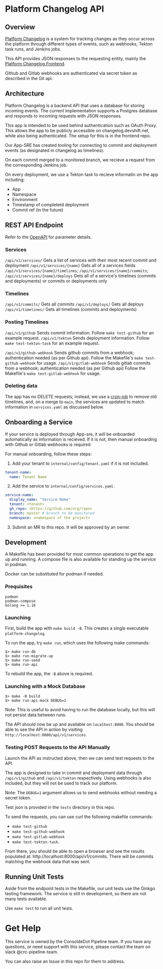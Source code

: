 # Platform Changelog API

## Overview

[Platform Changelog](https://changelog.stage.devshift.net) is a system for tracking changes as they occur
across the platform through different types of events, such as
webhooks, Tekton task runs, and Jenkins jobs.

This API provides JSON responses to the requesting entity, mainly the [Platform
Changelog Frontend](https://www.github.com/redhatinsights/platform-changelog).

Github and Gitlab webhooks are authenticated via secret token as described in the Git api.

## Architecture

Platform Changelog is a backend API that uses a database for storing
incoming events. The current implementation supports a Postgres database
and responds to incoming requests with JSON responses.

This app is intended to be used behind authentication such as OAuth Proxy. This allows the app to be publicly accessible on changelog.devshift.net, while also being authenticated. The setup for this is in the frontend repo.

Our App-SRE has created tooling for connecting to commit and deployment events 
(as designated in changelog as timelines).

On each commit merged to a monitored branch, we recieve a request from the corresponding Jenkins job.

On every deployment, we use a Tekton task to recieve informatin on the app including:
- App
- Namespace
- Environment
- Timestamp of completetd deployment
- Commit ref (in the future)

## REST API Endpoint

Refer to the [OpenAPI](https://github.com/RedHatInsights/platform-changelog-go/blob/main/schema/openapi.yaml) for parameter details.

### Services
`/api/v1/services/`
Gets a list of services with their most recent commit and deployment
`/api/v1/services/{name}`
Gets all of a services fields
`/api/v1/services/{name}/timelines`; `/api/v1/services/{name}/commits`; `/api/v1/services/{name}/deploys`
Gets all of a service's timelines (commits and deployments) or commits or deployments only

### Timelines
`/api/v1/commits/`
Gets all commits
`/api/v1/deploys/`
Gets all deploys
`/api/v1/timelines/`
Gets all timelines (commits and deployments)


### Posting Timelines
`/api/v1/github`
Sends commit information. Follow `make test-github` for an example request.
`/api/v1/tekton`
Sends deployment information. Follow `make test-tekton-task` for an example request.

`/api/v1/github-webhook`
Sends github commits from a webhook; authentication needed (as per Github api).
Follow the Makefile's `make test-github-webhook` for usage.
`/api/v1/gitlab-webhook`
Sends gitlab commits from a webhook; authentication needed (as per Github api)
Follow the Makefile's `make test-gitlab-webhook` for usage.

### Deleting data
The app has no DELETE requests; instead, we use a [cron-job](https://github.com/RedHatInsights/platform-changelog-go/blob/main/tools/cron-job.sh) to remove old timelines, and, on a merge to `main`, the services are updated to match information in `services.yaml` as discussed below.

## Onboarding a Service

If your service is deployed through App-sre, it will be onboarded automatically as information is recieved. If it is not, then manual onboarding with Github or Gitlab webhooks is required

For manual onboarding, follow these steps:

1. Add your tenant to `internal/config/tenant.yaml` if it is not included.
  ```yaml
  tenant-name:
    name: Tenant Name
```

2. Add the service to `internal/config/services.yaml`.
  
  ```yaml
  service-name:
    display_name: "Service Name"
    tenant: <tenant>
    gh_repo: <https://github.com/org/repo>
    branch: master # branch to be monitored
    namespace: <namespace of the project>
```

3. Submit an MR to this repo. It will be approved by an owner.

## Development

A Makefile has been provided for most common operations to get the app up and running.
A compose file is also available for standing up the service in podman.

Docker can be substituted for podman if needed.

### Prequisites

    podman
    podman-compose
    Golang >= 1.16

### Launching
First, build the app with `make build -B`. This creates a single executable `platform-changelog`.

To run the app, try `make run`, which uses the following make commands:

    $> make run-db
    $> make run-migrate-up
    $> make run-seed
    $> make run-api

To rebuild the app, the `-B` above is required.

### Launching with a Mock Database

    $> make -B build
    $> make run-api-mock DEBUG=1

Note: This is useful to avoid having to run the database locally, but this will not persist data between runs.

The API should now be up and available on `localhost:8000`. You should be able to
see the API in action by visiting `http://localhost:8000/api/v1/services`.

### Testing POST Requests to the API Manually

Launch the API as instructed above, then we can send test requests to the API.

The app is designed to take in commit and deployment data through `/api/v1/github` and `/api/v1/tekton` respectively. Using webhooks is also included, but they will not be used to track our platform.

Note: The `DEBUG=1` argument allows us to send webhooks without needing a secret token.

Test json is provided in the `tests` directory in this repo.

To send the requests, you can use curl the following makefile commands: 
- `make test-github`
- `make test-github-webhook`
- `make test-gitlab-webhook`
- `make test-tekton-task`.

From there, you should be able to open a browser and see the results populated at: http://localhost:8000/api/v1/commits. There will be commits matching the webhook data that was sent.

## Running Unit Tests

Aside from the endpoint tests in the Makefile, our unit tests use the Ginkgo testing framework. The service is still in development, so there are not many tests available.

Use `make test` to run all unit tests.

# Get Help

This service is owned by the ConsoldeDot Pipeline team. If you have any questions, or
need support with this service, please contact the team on slack @crc-pipeline-team.

You can also raise an Issue in this repo for them to address.
